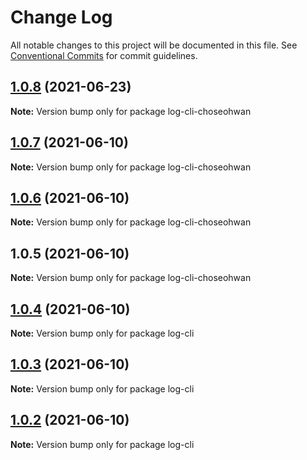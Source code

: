 # Change Log

All notable changes to this project will be documented in this file.
See [Conventional Commits](https://conventionalcommits.org) for commit guidelines.

## [1.0.8](https://github.com/ChoSeoHwan/library/compare/log-cli-choseohwan@1.0.7...log-cli-choseohwan@1.0.8) (2021-06-23)

**Note:** Version bump only for package log-cli-choseohwan





## [1.0.7](https://github.com/ChoSeoHwan/library/compare/log-cli-choseohwan@1.0.6...log-cli-choseohwan@1.0.7) (2021-06-10)

**Note:** Version bump only for package log-cli-choseohwan





## [1.0.6](https://github.com/ChoSeoHwan/library/compare/log-cli-choseohwan@1.0.5...log-cli-choseohwan@1.0.6) (2021-06-10)

**Note:** Version bump only for package log-cli-choseohwan





## 1.0.5 (2021-06-10)

**Note:** Version bump only for package log-cli-choseohwan





## [1.0.4](https://github.com/ChoSeoHwan/library/compare/log-cli@1.0.3...log-cli@1.0.4) (2021-06-10)

**Note:** Version bump only for package log-cli





## [1.0.3](https://github.com/ChoSeoHwan/library/compare/log-cli@1.0.2...log-cli@1.0.3) (2021-06-10)

**Note:** Version bump only for package log-cli





## [1.0.2](https://github.com/ChoSeoHwan/library/compare/log-cli@1.0.1...log-cli@1.0.2) (2021-06-10)

**Note:** Version bump only for package log-cli
